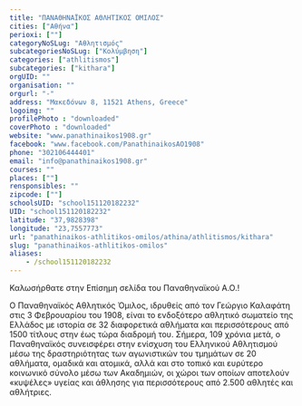 ```yaml
---
title: "ΠΑΝΑΘΗΝΑΪΚΟΣ ΑΘΛΗΤΙΚΟΣ ΟΜΙΛΟΣ"
cities: ["Αθήνα"]
perioxi: [""]
categoryNoSLug: "Αθλητισμός"
subcategoriesNoSLug: ["Κολύμβηση"]
categories: ["athlitismos"]
subcategories: ["kithara"]
orgUID: ""
organisation: ""
orgurl: "-"
address: "Μακεδόνων 8, 11521 Athens, Greece"
logoimg: ""
profilePhoto : "downloaded"
coverPhoto : "downloaded"
website: "www.panathinaikos1908.gr"
facebook: "www.facebook.com/PanathinaikosAO1908"
phone: "302106444401"
email: "info@panathinaikos1908.gr"
courses: ""
places: [""]
rensponsibles: ""
zipcode: [""]
schoolsUID: "school151120182232"
UID: "school151120182232"
latitude: "37,9828398"
longitude: "23,7557773"
url: "panathinaikos-athlitikos-omilos/athina/athlitismos/kithara"
slug: "panathinaikos-athlitikos-omilos"
aliases:
    - /school151120182232
---
```



Καλωσήρθατε στην Επίσημη σελίδα του Παναθηναϊκού Α.Ο.!

Ο Παναθηναϊκός Αθλητικός Όμιλος, ιδρυθείς από τον Γεώργιο Καλαφάτη στις 3 Φεβρουαρίου του 1908, είναι το ενδοξότερο αθλητικό σωματείο της Ελλάδος με ιστορία σε 32 διαφορετικά αθλήματα και περισσότερους από 1500 τίτλους στην έως τώρα διαδρομή του. Σήμερα, 109 χρόνια μετά, ο Παναθηναϊκός συνεισφέρει στην ενίσχυση του Ελληνικού Αθλητισμού μέσω της δραστηριότητας των αγωνιστικών του τμημάτων σε 20 αθλήματα, ομαδικά και ατομικά, αλλά και στο τοπικό και ευρύτερο κοινωνικό σύνολο μέσω των Ακαδημιών, οι χώροι των οποίων αποτελούν «κυψέλες» υγείας και άθλησης για περισσότερους από 2.500 αθλητές και αθλήτριες.